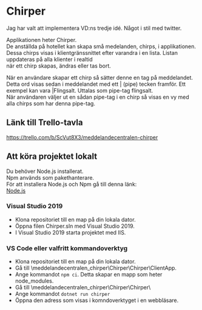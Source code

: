 # Chirper  

Jag har valt att implementera VD:ns tredje idé. Något i stil med twitter.  

Applikationen heter Chirper.  
De anställda på hotellet kan skapa små medelanden, chirps, i applikationen.  
Dessa chirps visas i klientgränssnittet efter varandra i en lista. Listan uppdateras på alla klienter i realtid  
när ett chirp skapas, ändras eller tas bort.  

När en användare skapar ett chirp så sätter denne en tag på meddelandet. Detta ord visas sedan i meddelandet
med ett | (pipe) tecken framför.
Ett exempel kan vara |Flingsalt. Uttalas som pipe-tag flingsalt.  
När användaren väljer ut en sådan pipe-tag i en chirp så visas en vy med alla chirps som har denna pipe-tag.

## Länk till Trello-tavla
https://trello.com/b/ScVut8X3/meddelandecentralen-chirper

## Att köra projektet lokalt
Du behöver Node.js installerat.  
Npm används som pakethanterare.  
För att installera Node.js och Npm gå till denna länk:  
[Node.js](https://nodejs.org/en/)  

### Visual Studio 2019
- Klona repositoriet till en map på din lokala dator.
- Öppna filen Chirper.sln med Visual Studio 2019.
- I Visual Studio 2019 starta projektet med IIS.

### VS Code eller valfritt kommandoverktyg
- Klona repositoriet till en map på din lokala dator.
- Gå till \meddelandecentralen_chirper\Chirper\Chirper\ClientApp.
- Ange kommandot ```npm ci```. Detta skapar en mapp som heter node_modules.
- Gå till \meddelandecentralen_chirper\Chirper\Chirper\
- Ange kommandot ```dotnet run chirper```
- Öppna den adress som visas i komndoverktyget i en webbläsare.
